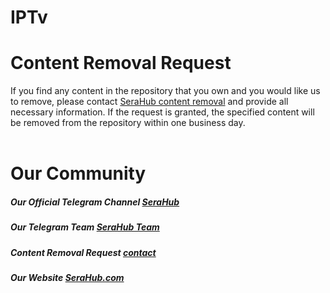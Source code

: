 # IPTv

# Content Removal Request
If you find any content in the repository that you own and you would like us to remove, please contact <a href="https://t.me/SeraHub_ReportBot">SeraHub content removal</a> and provide all necessary information. If the request is granted, the specified content will be removed from the repository within one business day.<br/>
<br/>

# Our Community

<h5>Our Official Telegram Channel <a href="https://t.me/SeraHubs">SeraHub</a><br/>
</h5><h5>Our Telegram Team <a href="http://t.me/SeraHub_TeamBot">SeraHub Team</a><br/>
</h5><h5>Content Removal Request <a href="https://t.me/SeraHub_ReportBot">contact</a><br/>
</h5><h5>Our Website <a href="https://serahub.com/">SeraHub.com</a></h5><br/>





